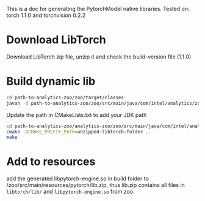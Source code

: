 This is a doc for generating the PytorchModel native libraries. Tested on: torch 1.1.0
 and torchvision 0.2.2

# Download LibTorch
Download LibTorch zip file, unzip it and check the build-version file (1.1.0)

# Build dynamic lib
```bash
cd path-to-analytics-zoo/zoo/target/classes
javah -d path-to-analytics-zoo/zoo/src/main/java/com/intel/analytics/zoo/pipeline/api/net/native  com.intel.analytics.zoo.pipeline.api.net.PytorchModel
```

Update the path in CMakeLists.txt to add your JDK path
```bash
cd path-to-analytics-zoo/analytics-zoo/zoo/src/main/java/com/intel/analytics/zoo/pipeline/api/net/native/build
cmake -DCMAKE_PREFIX_PATH=unzipped-libtorch-folder ..
make
```

# Add to resources
add the generated libpytorch-engine.so in build folder to /zoo/src/main/resources/pytorch/lib.zip, thus
lib.zip contains all files in `libtorch/lib/` and `libpytorch-engine.so` from zoo.


